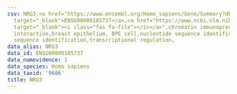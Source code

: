 ```yaml
---
csv: NRG3,<a href="https://www.ensembl.org/Homo_sapiens/Gene/Summary?db=core;g=ENSG00000185737"
  target="_blank">ENSG00000185737</a>,<a href="https://www.ncbi.nlm.nih.gov/pubmed/22863008"
  target="_blank"><i class="fas fa-file"></i></a>",chromatin immunoprecipitation assay,direct
  interaction,breast epithelium, BPE cell,nucleotide sequence identification,nucleotide
  sequence identification,transcriptional regulation,
data_alias: NRG3
data_id: ENSG00000185737
data_numevidence: 1
data_species: Homo sapiens
data_taxid: '9606'
title: NRG3
---
```

